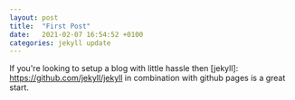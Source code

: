 ```yaml
---
layout: post
title:  "First Post"
date:   2021-02-07 16:54:52 +0100
categories: jekyll update
---
```


If you're looking to setup a blog with little hassle then 
[jekyll]: https://github.com/jekyll/jekyll in combination with 
github pages is a great start. 